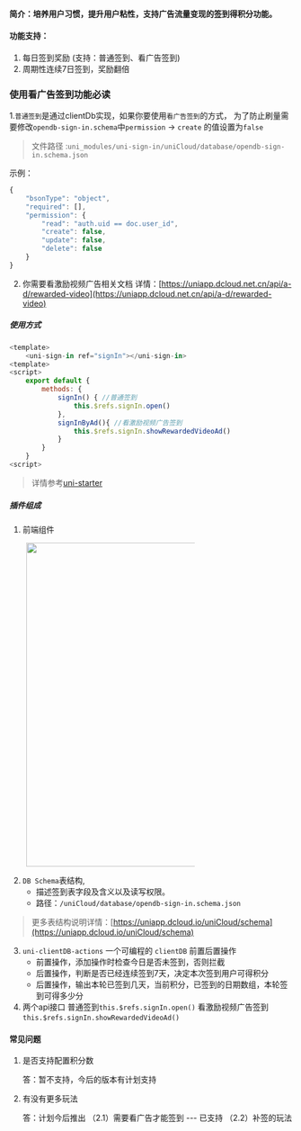 #### 简介：培养用户习惯，提升用户粘性，支持广告流量变现的签到得积分功能。
#### 功能支持：
1. 每日签到奖励 (支持：普通签到、看广告签到)
2. 周期性连续7日签到，奖励翻倍

### 使用看广告签到功能必读
1.`普通签到`是通过clientDb实现，如果你要使用`看广告签到`的方式，
	为了防止刷量需要修改`opendb-sign-in.schema`中`permission` -> `create` 的值设置为`false`

> 文件路径 :`uni_modules/uni-sign-in/uniCloud/database/opendb-sign-in.schema.json`

示例：

```javascript
{
	"bsonType": "object",
	"required": [],
	"permission": {
		"read": "auth.uid == doc.user_id",
		"create": false,
		"update": false,
		"delete": false
	}
}
```

2. 你需要看激励视频广告相关文档
详情：[https://uniapp.dcloud.net.cn/api/a-d/rewarded-video](https://uniapp.dcloud.net.cn/api/a-d/rewarded-video)

##### 使用方式

```js
<template>
	<uni-sign-in ref="signIn"></uni-sign-in>
<template>
<script>
	export default {
		methods: {
			signIn() { //普通签到
				this.$refs.signIn.open()
			},
			signInByAd(){ //看激励视频广告签到
				this.$refs.signIn.showRewardedVideoAd()
			}
		}
	}
<script>
```

> 详情参考[uni-starter](https://ext.dcloud.net.cn/plugin?id=5057)


##### 插件组成
1. 前端组件

<img style="margin-left:30px;width:60vw;max-width:300px;" src="https://vkceyugu.cdn.bspapp.com/VKCEYUGU-f184e7c3-1912-41b2-b81f-435d1b37c7b4/ff94178d-6d67-4408-8dde-b06eee8212c9.jpg" />

2. `DB Schema`表结构,
	- 描述签到表字段及含义以及读写权限。 
	- 路径：`/uniCloud/database/opendb-sign-in.schema.json` 
> 更多表结构说明详情：[https://uniapp.dcloud.io/uniCloud/schema](https://uniapp.dcloud.io/uniCloud/schema)

3. `uni-clientDB-actions` 一个可编程的 `clientDB` 前置后置操作
	- 前置操作，添加操作时检查今日是否未签到，否则拦截
	- 后置操作，判断是否已经连续签到7天，决定本次签到用户可得积分
	- 后置操作，输出本轮已签到几天，当前积分，已签到的日期数组，本轮签到可得多少分
4. 两个api接口
	普通签到`this.$refs.signIn.open()`
	看激励视频广告签到`this.$refs.signIn.showRewardedVideoAd()`

#### 常见问题
1. 是否支持配置积分数

	答：暂不支持，今后的版本有计划支持

2. 有没有更多玩法

	答：计划今后推出
	（2.1）需要看广告才能签到 --- 已支持
	（2.2）补签的玩法